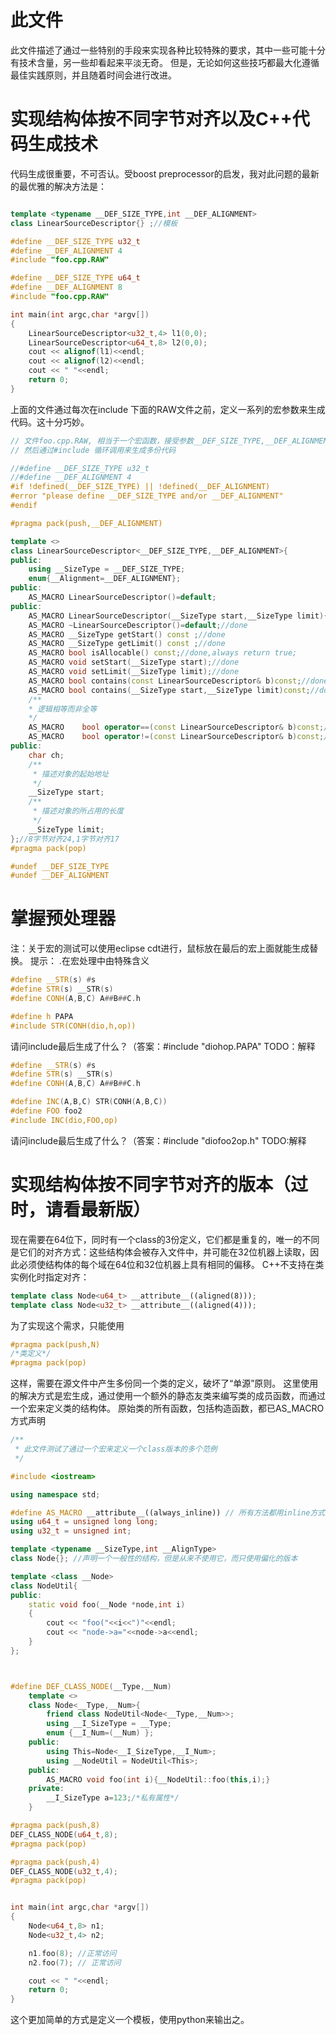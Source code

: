 # 此文件
此文件描述了通过一些特别的手段来实现各种比较特殊的要求，其中一些可能十分有技术含量，另一些却看起来平淡无奇。
但是，无论如何这些技巧都最大化遵循最佳实践原则，并且随着时间会进行改进。

# 实现结构体按不同字节对齐以及C++代码生成技术
代码生成很重要，不可否认。受boost preprocessor的启发，我对此问题的最新的最优雅的解决方法是：
```c++

template <typename __DEF_SIZE_TYPE,int __DEF_ALIGNMENT>
class LinearSourceDescriptor{} ;//模板

#define __DEF_SIZE_TYPE u32_t
#define __DEF_ALIGNMENT 4
#include "foo.cpp.RAW"

#define __DEF_SIZE_TYPE u64_t
#define __DEF_ALIGNMENT 8
#include "foo.cpp.RAW"

int main(int argc,char *argv[])
{
    LinearSourceDescriptor<u32_t,4> l1(0,0);
    LinearSourceDescriptor<u64_t,8> l2(0,0);
    cout << alignof(l1)<<endl;
    cout << alignof(l2)<<endl;
    cout << " "<<endl;
    return 0;
}
```
上面的文件通过每次在include 下面的RAW文件之前，定义一系列的宏参数来生成代码。这十分巧妙。
```c++
// 文件foo.cpp.RAW, 相当于一个宏函数，接受参数__DEF_SIZE_TYPE,__DEF_ALIGNMENT
// 然后通过#include 循环调用来生成多份代码

//#define __DEF_SIZE_TYPE u32_t
//#define __DEF_ALIGNMENT 4
#if !defined(__DEF_SIZE_TYPE) || !defined(__DEF_ALIGNMENT)
#error "please define __DEF_SIZE_TYPE and/or __DEF_ALIGNMENT"
#endif

#pragma pack(push,__DEF_ALIGNMENT)

template <>
class LinearSourceDescriptor<__DEF_SIZE_TYPE,__DEF_ALIGNMENT>{
public:
    using __SizeType = __DEF_SIZE_TYPE;
    enum{__Alignment=__DEF_ALIGNMENT};
public:
    AS_MACRO LinearSourceDescriptor()=default;
public:
    AS_MACRO LinearSourceDescriptor(__SizeType start,__SizeType limit){} //done
    AS_MACRO ~LinearSourceDescriptor()=default;//done
    AS_MACRO __SizeType getStart() const ;//done
    AS_MACRO __SizeType getLimit() const ;//done
    AS_MACRO bool isAllocable() const;//done,always return true;
    AS_MACRO void setStart(__SizeType start);//done
    AS_MACRO void setLimit(__SizeType limit);//done
    AS_MACRO bool contains(const LinearSourceDescriptor& b)const;//done
    AS_MACRO bool contains(__SizeType start,__SizeType limit)const;//done
    /**
    * 逻辑相等而非全等
    */
    AS_MACRO    bool operator==(const LinearSourceDescriptor& b)const;//done
    AS_MACRO    bool operator!=(const LinearSourceDescriptor& b)const;//done
public:
    char ch;
    /**
     * 描述对象的起始地址
     */
    __SizeType start;
    /**
     * 描述对象的所占用的长度
     */
    __SizeType limit;
};//8字节对齐24,1字节对齐17
#pragma pack(pop)

#undef __DEF_SIZE_TYPE
#undef __DEF_ALIGNMENT
```

# 掌握预处理器
注：关于宏的测试可以使用eclipse cdt进行，鼠标放在最后的宏上面就能生成替换。
提示： .在宏处理中由特殊含义
```c++
#define __STR(s) #s
#define STR(s) __STR(s)
#define CONH(A,B,C) A##B##C.h

#define h PAPA
#include STR(CONH(dio,h,op))
```
请问include最后生成了什么？（答案：#include "diohop.PAPA"
TODO：解释
```c++
#define __STR(s) #s
#define STR(s) __STR(s)
#define CONH(A,B,C) A##B##C.h

#define INC(A,B,C) STR(CONH(A,B,C))
#define FOO foo2
#include INC(dio,FOO,op)
```
请问include最后生成了什么？（答案：#include "diofoo2op.h" TODO:解释

# 实现结构体按不同字节对齐的版本（过时，请看最新版）
现在需要在64位下，同时有一个class的3份定义，它们都是重复的，唯一的不同是它们的对齐方式：这些结构体会被存入文件中，并可能在32位机器上读取，因此必须使结构体的每个域在64位和32位机器上具有相同的偏移。
C++不支持在类实例化时指定对齐：
```c++
template class Node<u64_t> __attribute__((aligned(8)));
template class Node<u32_t> __attribute__((aligned(4)));
```

为了实现这个需求，只能使用
```c++
#pragma pack(push,N)
/*类定义*/
#pragma pack(pop)
```

这样，需要在源文件中产生多份同一个类的定义，破坏了“单源”原则。
这里使用的解决方式是宏生成，通过使用一个额外的静态友类来编写类的成员函数，而通过一个宏来定义类的结构体。
原始类的所有函数，包括构造函数，都已AS_MACRO方式声明
```c++
/**
 * 此文件测试了通过一个宏来定义一个class版本的多个范例
 */

#include <iostream>

using namespace std;

#define AS_MACRO __attribute__((always_inline)) // 所有方法都用inline方式，节省开销
using u64_t = unsigned long long;
using u32_t = unsigned int;

template <typename __SizeType,int __AlignType>
class Node{}; //声明一个一般性的结构，但是从来不使用它，而只使用偏化的版本

template <class __Node>
class NodeUtil{
public:
    static void foo(__Node *node,int i)
    {
        cout << "foo("<<i<<")"<<endl;
        cout << "node->a="<<node->a<<endl;
    }
};



#define DEF_CLASS_NODE(__Type,__Num)                                                    \
    template <>                                                                         \
    class Node<__Type,__Num>{                                                           \
        friend class NodeUtil<Node<__Type,__Num>>;                                      \
        using __I_SizeType = __Type;                                                    \
        enum {__I_Num=(__Num) };                                                        \
    public:                                                                             \
        using This=Node<__I_SizeType,__I_Num>;                                          \
        using __NodeUtil = NodeUtil<This>;                                              \
    public:                                                                             \
        AS_MACRO void foo(int i){__NodeUtil::foo(this,i);}                              \
    private:                                                                            \
        __I_SizeType a=123;/*私有属性*/                                                             \
    }

#pragma pack(push,8)
DEF_CLASS_NODE(u64_t,8);
#pragma pack(pop)

#pragma pack(push,4)
DEF_CLASS_NODE(u32_t,4);
#pragma pack(pop)


int main(int argc,char *argv[])
{
    Node<u64_t,8> n1;
    Node<u32_t,4> n2;

    n1.foo(8); //正常访问
    n2.foo(7); // 正常访问

    cout << " "<<endl;
    return 0;
}
```

这个更加简单的方式是定义一个模板，使用python来输出之。